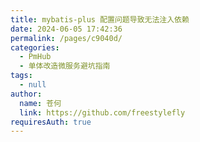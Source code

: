 ```yaml
---
title: mybatis-plus 配置问题导致无法注入依赖
date: 2024-06-05 17:42:36
permalink: /pages/c9040d/
categories: 
  - PmHub
  - 单体改造微服务避坑指南
tags: 
  - null
author: 
  name: 苍何
  link: https://github.com/freestylefly
requiresAuth: true
---
```

